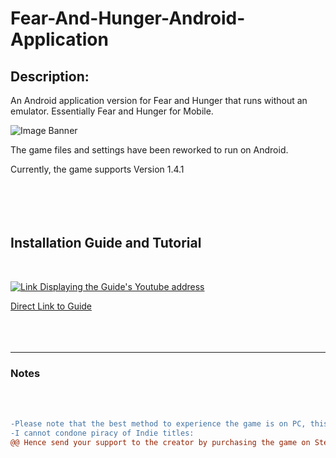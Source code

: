 # Fear-And-Hunger-Android-Application

## **Description:**

An Android application version for Fear and Hunger that runs without an emulator.
Essentially Fear and Hunger for Mobile. 
 
 


![Image Banner](https://files.catbox.moe/7ghcwg.jpg)

 
 



The game files and settings have been reworked to run on Android.

Currently, the game supports Version 1.4.1 
 <br />
 <br />
 <br />
 <br />
 <br />
## **Installation Guide and Tutorial**
<br />

[![Link Displaying the Guide's Youtube address](http://img.youtube.com/vi/NqM0E9SFE6U/0.jpg)](http://www.youtube.com/watch?v=NqM0E9SFE6U "How to play Fear and Hunger on your Phone [Guide to playing on Android without an Emulator]")

[Direct Link to Guide](http://www.youtube.com/watch?v=NqM0E9SFE6U)
<br />
<br />
<br />
<br />
_____________
### Notes
<br />
<br />

```diff 
-Please note that the best method to experience the game is on PC, this is a simple, clunky emulation.
-I cannot condone piracy of Indie titles:
@@ Hence send your support to the creator by purchasing the game on Steam. @@
